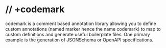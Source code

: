# // +codemark

codemark is a comment based annotation library allowing you to define custom
annotations (named marker hence the name codemark) to map to custom definitions
and generate useful boilerplate files. One primary example is the generation of
JSONSchema or OpenAPI specifications.
